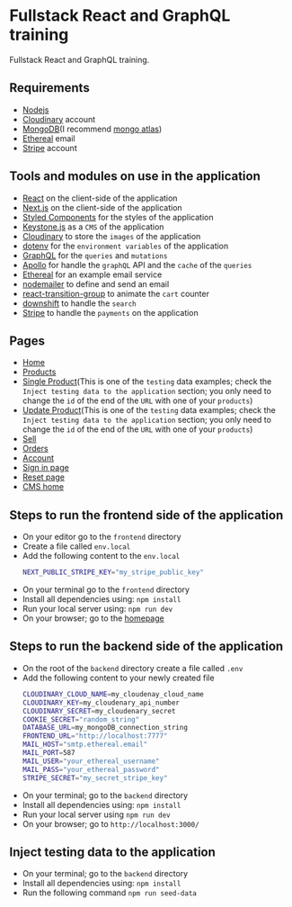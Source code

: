 # Fullstack React and GraphQL training

Fullstack React and GraphQL training.

## Requirements

- [Nodejs](https://nodejs.org/en/)
- [Cloudinary](https://cloudinary.com/) account
- [MongoDB](https://www.mongodb.com/2)(I recommend [mongo atlas](https://www.mongodb.com/cloud/atlas))
- [Ethereal](https://ethereal.email/) email
- [Stripe](https://stripe.com/) account

## Tools and modules on use in the application

- [React](https://reactjs.org/) on the client-side of the application
- [Next.js](https://nextjs.org/) on the client-side of the application
- [Styled Components](https://styled-components.com/) for the styles of the application
- [Keystone.js](https://www.keystonejs.com/) as a `CMS` of the application
- [Cloudinary](https://cloudinary.com/) to store the `images` of the application
- [dotenv](https://www.npmjs.com/package/dotenv) for the `environment variables` of the application
- [GraphQL](https://graphql.org/) for the `queries` and `mutations`
- [Apollo](https://www.apollographql.com/) for handle the `graphQL` API and the `cache` of the `queries`
- [Ethereal](https://ethereal.email/) for an example email service
- [nodemailer](https://nodemailer.com/about/) to define and send an email
- [react-transition-group](https://reactcommunity.org/react-transition-group/) to animate the `cart` counter
- [downshift](https://www.downshift-js.com/) to handle the `search`
- [Stripe](https://stripe.com/) to handle the `payments` on the application

## Pages

- [Home](http://localhost:7777/)
- [Products](http://localhost:7777/products)
- [Single Product](http://localhost:7777/product/60346ef344fcaa3ea38dcf26)(This is one of the `testing` data examples; check the `Inject testing data to the application` section; you only need to change the `id` of the end of the `URL` with one of your `products`)
- [Update Product](http://localhost:7777/update?id=60346ef344fcaa3ea38dcf24)(This is one of the `testing` data examples; check the `Inject testing data to the application` section; you only need to change the `id` of the end of the `URL` with one of your `products`)
- [Sell](http://localhost:7777/sell)
- [Orders](http://localhost:7777/order)
- [Account](http://localhost:7777/account)
- [Sign in page](http://localhost:7777/signin)
- [Reset page](http://localhost:7777/reset?token=send_your_valid_token)
- [CMS home](http://localhost:3000/)

## Steps to run the frontend side of the application

- On your editor go to the `frontend` directory
- Create a file called `env.local`
- Add the following content to the `env.local`
  ```bash
  NEXT_PUBLIC_STRIPE_KEY="my_stripe_public_key"
  ```
- On your terminal go to the `frontend` directory
- Install all dependencies using: `npm install`
- Run your local server using: `npm run dev`
- On your browser; go to the [homepage](http://localhost:7777/)

## Steps to run the backend side of the application

- On the root of the `backend` directory create a file called `.env`
- Add the following content to your newly created file
  ```bash
  CLOUDINARY_CLOUD_NAME=my_cloudenay_cloud_name
  CLOUDINARY_KEY=my_cloudenary_api_number
  CLOUDINARY_SECRET=my_cloudenary_secret
  COOKIE_SECRET="random_string"
  DATABASE_URL=my_mongoDB_connection_string
  FRONTEND_URL="http://localhost:7777"
  MAIL_HOST="smtp.ethereal.email"
  MAIL_PORT=587
  MAIL_USER="your_ethereal_username"
  MAIL_PASS="your_ethereal_password"
  STRIPE_SECRET="my_secret_stripe_key"
  ```
- On your terminal; go to the `backend` directory
- Install all dependencies using: `npm install`
- Run your local server using `npm run dev`
- On your browser; go to `http://localhost:3000/`

## Inject testing data to the application

- On your terminal; go to the `backend` directory
- Install all dependencies using: `npm install`
- Run the following command `npm run seed-data`
